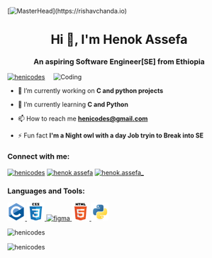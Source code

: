 [![MasterHead](https://1.bp.blogspot.com/-7A4WynwLsM...)](https://rishavchanda.io)
<h1 align="center">Hi 👋, I'm Henok Assefa</h1>
<h3 align="center">An aspiring Software Engineer[SE] from Ethiopia</h3>
<img align="right" alt="Coding" width="400" src="https://https://cdn.dribbble.com/users/1162077/screenshots/3848914/programmer.gif">

<p align="left"> <a href="https://twitter.com/henicodes" target="blank"><img src="https://img.shields.io/twitter/follow/henicodes?logo=twitter&style=for-the-badge" alt="henicodes" /></a> </p>

- 🔭 I’m currently working on **C and python projects**

- 🌱 I’m currently learning **C and Python**

- 📫 How to reach me **henicodes@gmail.com**

- ⚡ Fun fact **I'm  a Night owl with a day Job tryin to Break into SE**

<h3 align="left">Connect with me:</h3>
<p align="left">
<a href="https://twitter.com/henicodes" target="blank"><img align="center" src="https://raw.githubusercontent.com/rahuldkjain/github-profile-readme-generator/master/src/images/icons/Social/twitter.svg" alt="henicodes" height="30" width="40" /></a>
<a href="https://linkedin.com/in/henok assefa" target="blank"><img align="center" src="https://raw.githubusercontent.com/rahuldkjain/github-profile-readme-generator/master/src/images/icons/Social/linked-in-alt.svg" alt="henok assefa" height="30" width="40" /></a>
<a href="https://instagram.com/henok.assefa_" target="blank"><img align="center" src="https://raw.githubusercontent.com/rahuldkjain/github-profile-readme-generator/master/src/images/icons/Social/instagram.svg" alt="henok.assefa_" height="30" width="40" /></a>
</p>

<h3 align="left">Languages and Tools:</h3>
<p align="left"> <a href="https://www.cprogramming.com/" target="_blank" rel="noreferrer"> <img src="https://raw.githubusercontent.com/devicons/devicon/master/icons/c/c-original.svg" alt="c" width="40" height="40"/> </a> <a href="https://www.w3schools.com/css/" target="_blank" rel="noreferrer"> <img src="https://raw.githubusercontent.com/devicons/devicon/master/icons/css3/css3-original-wordmark.svg" alt="css3" width="40" height="40"/> </a> <a href="https://www.figma.com/" target="_blank" rel="noreferrer"> <img src="https://www.vectorlogo.zone/logos/figma/figma-icon.svg" alt="figma" width="40" height="40"/> </a> <a href="https://www.w3.org/html/" target="_blank" rel="noreferrer"> <img src="https://raw.githubusercontent.com/devicons/devicon/master/icons/html5/html5-original-wordmark.svg" alt="html5" width="40" height="40"/> </a> <a href="https://www.python.org" target="_blank" rel="noreferrer"> <img src="https://raw.githubusercontent.com/devicons/devicon/master/icons/python/python-original.svg" alt="python" width="40" height="40"/> </a> </p>

<p><img align="center" src="https://github-readme-stats.vercel.app/api/top-langs?username=henicodes&show_icons=true&locale=en&layout=compact" alt="henicodes" /></p>

<p><img align="center" src="https://github-readme-streak-stats.herokuapp.com/?user=henicodes&" alt="henicodes" /></p>
